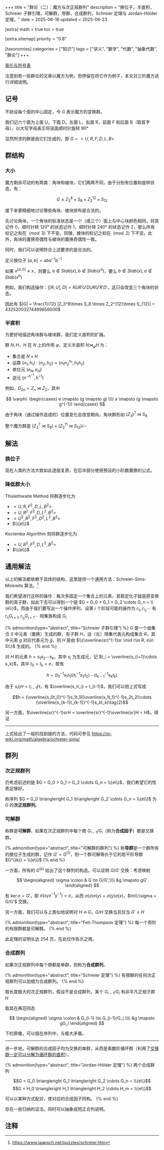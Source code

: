 +++
title = "群论（二）：魔方与次正规群列"
description = "换位子，半直积，Schreier 子群引理，可解群，导群，合成群列，Schreier 定理与 Jordan-Hölder 定理。"
date = 2025-06-16
updated = 2025-06-23

[extra]
math = true
toc = true

[extra.sitemap]
priority = "0.8"

[taxonomies]
categories = ["知识"]
tags = ["讲义", "数学", "代数", "抽象代数", "群论"]
+++

[索引与符号表](/posts/index-group-theory/)

注意到有一些群论的文章以魔方为例，但停留在将它作为例子，本文对三阶魔方进行详细说明。

## 记号
不妨设每个面的中心固定，令 $G$ 表示魔方的变换群。

我们记六个面为上面 U，下面 D，左面 L，右面 R，前面 F 和后面 B（取首字母），以大写字母表示将该面顺时针旋转 90°

显然所求的群是由它们生成的，即 $G=<U, R, F, D, L, B>$

## 群结构
### 大小
魔方剩余可动的有两类：角块和棱块，它们两两不同，由于分别有位置和旋转状态，有：

$$G\leq Z_3^8\times S_8 \times Z_2^{12}\times S_{12}$$

接下来更精细地讨论哪些角块、棱块排布是合法的。

先讨论角块，一个角块的标准状态是一个（或三个）面上与中心块颜色相同，将其记作 0，顺时针转 120° 的状态记作 1，顺时针转 240° 的状态记作 2，那么所有标记之和在 $\pmod{3}$ 下不变。同理，棱块的标记之和在 $\pmod{2}$ 下不变。此外，角块的置换奇偶性与棱块的置换奇偶性一致。

同时，我们可以说明符合上述要求的是合法的。

定义换位子 $[a, b] = aba^{-1}b^{-1}$

如果 $x^{[a, b]}\neq x$，则要么 $a\notin Stab(x), b\notin Stab(x^a)$，要么 $b\notin Stab(x), a\notin Stab(x^b)$

例如，我们构造操作：$[[R, U], D] = RUR'U'DURU'R'D'$，这只会改变三个角块的状态。

因此有 $|G| = \frac{1}{12} |Z_3^8\times S_8 \times Z_2^{12}\times S_{12}| = 43252003274489856000$

### 半直积
为更好地描述角块群与棱块群，我们定义直积的扩展。

群 $N, H$，$H$ 在 $N$ 上的作用 $\varphi$，定义半直积 $N\rtimes_\varphi H$ 为：
- 集合是 $N\times H$
- 运算 $(n_1, h_1)\cdot (n_2, h_2) = (n_1n_2^{h_1}, h_1h_2)$
- 单位元 $(e_N, e_H)$
- 逆元 $(n^{-h^{-1}}, h^{-1})$

例如，$D_{2n} = Z_n \rtimes Z_2$，其中

$$
\varphi: \begin{cases}
  e \mapsto (g \mapsto g) \\\\
  a \mapsto (g \mapsto g^{-1})
\end{cases}
$$

由于角块（通过操作造成的）位置变化会改变朝向，角块群形如 $(Z_3)^7 \rtimes S_8$

整个魔方群是 $(Z_3^7 \rtimes S_8)\times (Z_2^{11} \rtimes S_{12}) / \sim$

## 解法
### 换位子
现在人类的方法大致如此逐层复原，在后半部分使用预设的小阶数置换的公式。

### 降低群大小
Thislethwaite Method 将群逐步化为
- $<U, R, F^2, D, L, B^2>$
- $<U, R^2, F^2, D, L^2, B^2>$
- $<U^2, R^2, F^2, D^2, L^2, B^2>$
- $\\{e\\}$

Kociemba Algorithm 则将群逐步化为
- $<U, R^2, F^2, D, L^2, B^2>$
- $\\{e\\}$

## 通用解法
以上的解法都依赖于具体的结构，这里提供一个通用方法：Schreier-Sims-Minkwits 算法。[^1]

我们希望进行这样的操作：每次多固定一个集合上的元素，其稳定化子就是原变换群的真子群，如此下去可以得到一个链 $G = G_0 > G_1 > G_2 \cdots G_n = \\{e\\}$，而由于我们要写出一个操作序列，设第 $i$ 个阶段可能的操作为 $r_{i_1}, r_{i_2} \cdots$ 有 $r_{i_1}G_{i+1}, r_{i_2}G_{i+1} \cdots$ 陪集族构成 $G_i$

{% admonition(type="abstract", title="Schreier 子群引理") %}
$G$ 是一个由集合 $S$ 中元素（置换）生成的群，有子群 $H$，设（左）陪集代表元构成集合 $R$，其中元素 $g$ 对应代表元为 $\bar{g}$，则 $H$ 是由 $\\{\overline{sr}^{-1}sr \mid r\in R, s\in S\\}$ 生成的。
{% end %}

对 $H$ 的元素 $h = s_1s_2\cdots s_k$，其中 $s_i$ 为生成元，记 $t_i = \overline{s_{i+1}\cdots s_k}$，其中 $t_0 = t_k = e$，故有

$$h = (t_0^{-1}s_1t_1)(t_1^{-1}s_2t_2)\cdots (t_{k-1}^{-1}s_kt_k)\tag{1}$$

由于 $s_it_iH = t_{i-1}H$，有 $\overline{s_it_i} = t_{i-1}$，我们可以把上式写成

$$h = (\overline{s_0t_0}^{-1}s_1t_1)(\overline{s_1t_1}^{-1}s_2t_2)\cdots (\overline{s_{k-1}t_{k-1}}^{-1}s_kt_k)\tag{2}$$

另一方面，$\overline{sr}^{-1}srH = \overline{sr}^{-1}\overline{sr}H = H$，得证

---

上式给出了一般的找到链的方法，代码可参见 <https://oi-wiki.org/math/algebra/schreier-sims/>

## 群列
### 次正规群列
仍考虑前述的链 $G = G_0 > G_1 > G_2 \cdots G_n = \\{e\\}$，我们希望它的性质足够好。

称序列 $G = G_0 \triangleright G_1 \triangleright G_2 \cdots G_n = \\{e\\}$ 为 $G$ 的**次正规群列**。

### 可解群
称群是**可解群**，如果在次正规群列中每个商 $G_{i-1}/G_i$（称为**合成因子**）都是交换群。

{% admonition(type="abstract", title="可解群的群列") %}
称**导群**是一个群所有的换位子生成的群，记作 $G'=G^{(1)}$，则一个群可解等价于它的若干阶导群 $G^{(k)} = \\{e\\}$
{% end %}

一方面，所有的 $G^{(k)}$ 给出了这个群列的构造。可以证明 $G/G'$ 交换：考虑映射

$$
\begin{aligned}
\sigma \colon & G \to G/G',\\\\
        &g \mapsto gG'
\end{aligned}
$$

有 $\ker\sigma = G'$，即 $\sigma(xyx^{-1}y^{-1})=e$，从而 $\sigma(x)\sigma(y)=\sigma(y)\sigma(x)$，$Im\\:\sigma = G/G'$ 交换。

另一方面，我们可以与上类似地说明对 $H\triangleleft G$，$G/H$ 交换当且仅当 $G'\leq H$

{% admonition(type="abstract", title="Feit-Thompson 定理") %}
每一个奇阶的有限群都是可解群。
{% end %}

此定理的证明长达 254 页，在此仅作告示之用。

### 合成群列
如果次正规群列中每个商都是单群，则称为**合成群列**。

{% admonition(type="abstract", title="Schreier 定理") %}
有限群的任何次正规群列可以加细为合成群列。
{% end %}

取长度极大的次正规群列，假设不是合成群列，某个 $G_{i-1}/G_i$ 有非平凡正规子群 $H$

取其在典范同态

$$
\begin{aligned}
\sigma \colon & G_{i-1} \to G_{i-1}/G_i,\\\\
        &g \mapsto gG_i
\end{aligned}
$$

下的原像，可以插在序列中，与极大矛盾。

---

进一步地，可解群的合成因子均为交换的单群，从而是素数阶循环群（利用了[交换群一定可以分解为循环群的直积](/posts/group-theory-p1/#comments)）。

{% admonition(type="abstract", title="Jordan-Hölder 定理") %}
两个合成群列

$$G = G_0 \triangleright G_1 \triangleright G_2 \cdots G_n = \\{e\\}$$
$$G = H_0 \triangleright H_1 \triangleright H_2 \cdots H_m = \\{e\\}$$

可以以某种方式配对，使对应的合成因子同构。
{% end %}

存在一些归纳的证法。同时可以抽象成短正合列说明。

## 注释
[^1]: https://www.jaapsch.net/puzzles/schreier.htm
